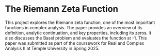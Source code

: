 # The Riemann Zeta Function

This project explores the Riemann zeta function, one of the most important functions in complex analysis. The paper provides an overview of its definition, analytic continuation, and key properties, including its zeros. It also discusses the Basel problem and evaluates the function at -1.
This paper was submitted as part of the coursework for Real and Complex Analysis II at Temple University in Spring 2025.
